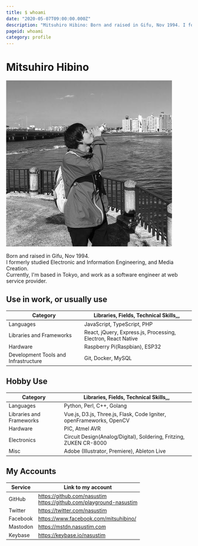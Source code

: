 ```yaml
---
title: $ whoami
date: "2020-05-07T09:00:00.000Z"
description: "Mitsuhiro Hibino: Born and raised in Gifu, Nov 1994. I formerly studied Electronic and Information Engineering, and Media Creation. Currently, based in Tokyo, and work as a software engineer at web service provider."
pageid: whoami
category: profile
---
```


# Mitsuhiro Hibino

![](./2018-11.jpg)

Born and raised in Gifu, Nov 1994.  
I formerly studied Electronic and Information Engineering, and Media Creation.  
Currently, I'm based in Tokyo, and work as a software engineer at web service provider.

## Use in work, or usually use

| Category                             | Libraries, Fields, Technical Skills,,,                        |
| ------------------------------------ | ------------------------------------------------------------- |
| Languages                            | JavaScript, TypeScript, PHP                                   |
| Libraries and Frameworks             | React, jQuery, Express.js, Processing, Electron, React Native |
| Hardware                             | Raspberry Pi(Raspbian), ESP32                                 |
| Development Tools and Infrastructure | Git, Docker, MySQL                                            |

## Hobby Use

| Category                 | Libraries, Fields, Technical Skills,,,                               |
| ------------------------ | -------------------------------------------------------------------- |
| Languages                | Python, Perl, C++, Golang                                            |
| Libraries and Frameworks | Vue.js, D3.js, Three.js, Flask, Code Igniter, openFrameworks, OpenCV |
| Hardware                 | PIC, Atmel AVR                                                       |
| Electronics              | Circuit Design(Analog/Digital), Soldering, Fritzing, ZUKEN CR-8000   |
| Misc                     | Adobe (Illustrator, Premiere), Ableton Live                          |

## My Accounts

| Service  | Link to my account                                                    |
| -------- | --------------------------------------------------------------------- |
| GitHub   | https://github.com/nasustim<br>https://github.com/playground-nasustim |
| Twitter  | https://twitter.com/nasustim                                          |
| Facebook | https://www.facebook.com/mitsuhibino/                                 |
| Mastodon | https://mstdn.nasustim.com                                            |
| Keybase  | https://keybase.io/nasustim                                           |
